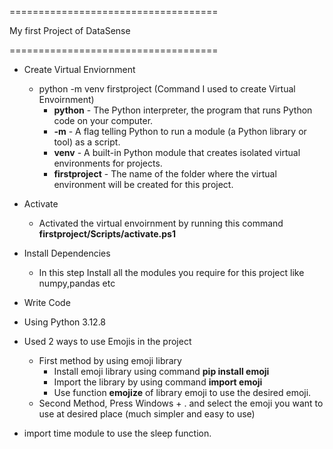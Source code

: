 ====================================

My first Project of DataSense

====================================

- Create Virtual Enviornment
    - python -m venv firstproject (Command I used to create Virtual Envoirnment)
        - **python** - The Python interpreter, the program that runs Python code on your computer.
        - **-m** - A flag telling Python to run a module (a Python library or tool) as a script.
        - **venv** - A built-in Python module that creates isolated virtual environments for projects.
        - **firstproject** - The name of the folder where the virtual environment will be created for this project.
- Activate
    - Activated the virtual envoirnment by running this command **firstproject/Scripts/activate.ps1**
- Install Dependencies
    - In this step Install all the modules you require for this project like numpy,pandas etc
- Write Code


- Using Python 3.12.8

- Used 2 ways to use Emojis in the project
    - First method by using emoji library
        - Install emoji library using command **pip install emoji**
        - Import the library by using command **import emoji**
        - Use function **emojize** of library emoji to use the desired emoji.
    - Second Method, Press Windows + . and select the emoji you want to use at desired place (much simpler and easy to use)

- import time module to use the sleep function.


=====================================

Project Description

=====================================
- This project collects user inputs through a questionnaire, analyzes them to determine the user's personality type, and displays a personalized fun personality report based on the inputs.


=====================================

Functions used in project

=====================================

1 - **print()**
    - The print function in Python displays the output/desired lines to the user. It’s like telling the computer to write something on the screen.

2 - **input()**
    - The input function is used to take the input from the function. **By Default it treats the input as a string**.

3 - **int() and str()**
    - int function is used to convert the value like str or float into an integer. For ex- int("5") to 5.
    - str function is used to convert the value like a number to string. For ex- str(5) becomes "5".

4 - **title()**
    - title is a string method that capitalizes the first letter of each word in a string. For ex-, "hello world".title() returns "Hello World".

5 - **strip()**
    - strip is a string method that removes the leading and trailing whitespace characters like spaces,\t,\n etc from the string. For ex- "  Rohit Kaushik  ".strip() becomes "Rohit Kaushik".

6 - **upper() and lower()**
    - upper is a string method that converts a string into an Uppercase. For ex- "hello".upper() becomes "HELLO".
    - lower is is a string method that converts a string into an Lowercase. For ex- "HELLO".lower() becomes "hello".

7 - **len()**
    - The len function returns the number of items in an object, such as the length of a string, list, or tuple. For example, len("Hello") returns 5, counting the characters in the string.

8 - **sleep()**
    - sleep function from the time module, pauses program execution for a specified number of seconds. For example, time.sleep(2) delays the program for 2 seconds before continuing.


=====================================

Conditional Statement

=====================================

1 - if/elif/else
    - The if, elif, and else statements in Python control the flow of a program by executing code blocks based on conditions. if checks a condition; elif tests additional conditions if the first fails; else runs if no conditions are true. 
    For example,

        age = 18

        if age>=18:

            print("Adult") #checks if age exceeds or equals 18.

        elif age<18 and age>=12:

            print("Teenage") #checks if age is less than 18 but above or equals 12.

        else:

            print("Child") #if none of the above statement is true